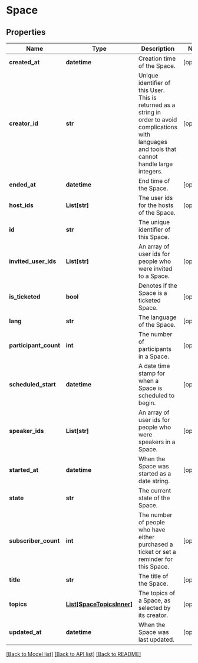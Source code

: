 # Space



## Properties
Name | Type | Description | Notes
------------ | ------------- | ------------- | -------------
**created_at** | **datetime** | Creation time of the Space. | [optional] 
**creator_id** | **str** | Unique identifier of this User. This is returned as a string in order to avoid complications with languages and tools that cannot handle large integers. | [optional] 
**ended_at** | **datetime** | End time of the Space. | [optional] 
**host_ids** | **List[str]** | The user ids for the hosts of the Space. | [optional] 
**id** | **str** | The unique identifier of this Space. | 
**invited_user_ids** | **List[str]** | An array of user ids for people who were invited to a Space. | [optional] 
**is_ticketed** | **bool** | Denotes if the Space is a ticketed Space. | [optional] 
**lang** | **str** | The language of the Space. | [optional] 
**participant_count** | **int** | The number of participants in a Space. | [optional] 
**scheduled_start** | **datetime** | A date time stamp for when a Space is scheduled to begin. | [optional] 
**speaker_ids** | **List[str]** | An array of user ids for people who were speakers in a Space. | [optional] 
**started_at** | **datetime** | When the Space was started as a date string. | [optional] 
**state** | **str** | The current state of the Space. | 
**subscriber_count** | **int** | The number of people who have either purchased a ticket or set a reminder for this Space. | [optional] 
**title** | **str** | The title of the Space. | [optional] 
**topics** | [**List[SpaceTopicsInner]**](SpaceTopicsInner.md) | The topics of a Space, as selected by its creator. | [optional] 
**updated_at** | **datetime** | When the Space was last updated. | [optional] 

[[Back to Model list]](../README.md#documentation-for-models) [[Back to API list]](../README.md#documentation-for-api-endpoints) [[Back to README]](../README.md)


